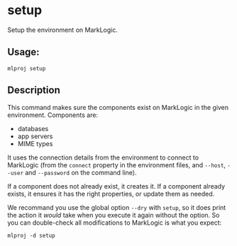 # setup

Setup the environment on MarkLogic.

## Usage:

    mlproj setup

## Description

This command makes sure the components exist on MarkLogic in the given
environment.  Components are:

- databases
- app servers
- MIME types

It uses the connection details from the environment to connect to MarkLogic
(from the `connect` property in the environment files, and `--host`, `--user`
and `--password` on the command line).

If a component does not already exist, it creates it.  If a component already
exists, it ensures it has the right properties, or update them as needed.

We recommand you use the global option `--dry` with `setup`, so it does print
the action it *would* take when you execute it again without the option.  So you
can double-check all modifications to MarkLogic is what you expect:

    mlproj -d setup
